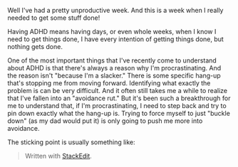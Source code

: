 Well I've had a pretty unproductive week. And this is a week when I really needed to get some stuff done!

Having ADHD means having days, or even whole weeks, when I know I need to get things done, I have every intention of getting things done, but nothing gets done.

One of the most important things that I've recently come to understand about ADHD is that there's always a reason why I'm procrastinating. And the reason isn't "because I'm a slacker." There is some specific hang-up that's stopping me from moving forward. Identifying what exactly the problem is can be very difficult. And it often still takes me a while to realize that I've fallen into an "avoidance rut." But it's been such a breakthrough for me to understand that, if I'm procrastinating, I need to step back and try to pin down exactly what the hang-up is. Trying to force myself to just "buckle down" (as my dad would put it) is only going to push me more into avoidance.

 The sticking point is usually something like: 



> Written with [StackEdit](https://stackedit.io/).
<!--stackedit_data:
eyJoaXN0b3J5IjpbLTU3Nzk1MTc4MywyMTE3MDY5OTI3LC0yMz
EzMzMwMDIsNzQxOTY5ODc3XX0=
-->